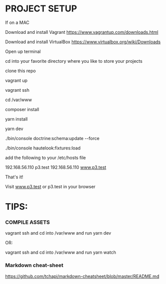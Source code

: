 # PROJECT SETUP

If on a MAC 

Download and install Vagrant https://www.vagrantup.com/downloads.html

Download and install VirtualBox https://www.virtualbox.org/wiki/Downloads

Open up terminal

cd into your favorite directory where you like to store your projects 

clone this repo

vagrant up

vagrant ssh

cd /var/www

composer install

yarn install

yarn dev

./bin/console doctrine:schema:update --force

./bin/console hautelook:fixtures:load

add the following to your /etc/hosts file

192.168.56.110 p3.test
192.168.56.110 www.p3.test

That's it!

Visit www.p3.test or p3.test in your browser



# TIPS:


### COMPILE ASSETS


vagrant ssh and cd into /var/www and run yarn dev

OR:

vagrant ssh and cd into /var/www and run yarn watch

### Markdown cheat-sheet 

https://github.com/tchapi/markdown-cheatsheet/blob/master/README.md
